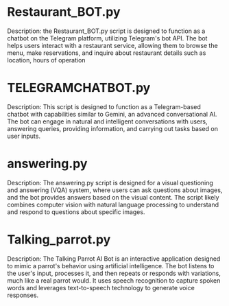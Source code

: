 # Restaurant_BOT.py
Description: the Restaurant_BOT.py script is designed to function as a chatbot on the Telegram platform, utilizing Telegram's bot API. The bot helps users interact with a restaurant service, allowing them to browse the menu, make reservations, and inquire about restaurant details such as location, hours of operation
# TELEGRAMCHATBOT.py 
Description: This script is designed to function as a Telegram-based chatbot with capabilities similar to Gemini, an advanced conversational AI. The bot can engage in natural and intelligent conversations with users, answering queries, providing information, and carrying out tasks based on user inputs.
# answering.py 
Description: The answering.py script is designed for a visual questioning and answering (VQA) system, where users can ask questions about images, and the bot provides answers based on the visual content. The script likely combines computer vision with natural language processing to understand and respond to questions about specific images.
# Talking_parrot.py
Description: The Talking Parrot AI Bot is an interactive application designed to mimic a parrot's behavior using artificial intelligence. The bot listens to the user's input, processes it, and then repeats or responds with variations, much like a real parrot would. It uses speech recognition to capture spoken words  and leverages text-to-speech technology to generate voice responses.
